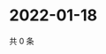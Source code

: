 # 2022-01-18

共 0 条

<!-- BEGIN WEIBO -->
<!-- 最后更新时间 Tue Jan 18 2022 19:12:32 GMT+0800 (China Standard Time) -->

<!-- END WEIBO -->
